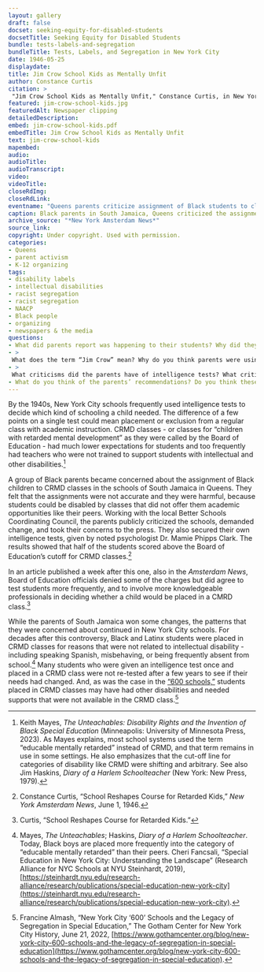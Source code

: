 ```yaml
--- 
layout: gallery
draft: false
docset: seeking-equity-for-disabled-students
docsetTitle: Seeking Equity for Disabled Students
bundle: tests-labels-and-segregation
bundleTitle: Tests, Labels, and Segregation in New York City
date: 1946-05-25
displaydate: 
title: Jim Crow School Kids as Mentally Unfit
author: Constance Curtis
citation: >
 "Jim Crow School Kids as Mentally Unfit," Constance Curtis, in New York City Civil Rights History Project, Accessed: [Month Day, Year], https://nyccivilrightshistory.org/gallery/jim-crow-school-kids.
featured: jim-crow-school-kids.jpg
featuredAlt: Newspaper clipping
detailedDescription: 
embed: jim-crow-school-kids.pdf
embedTitle: Jim Crow School Kids as Mentally Unfit
text: jim-crow-school-kids
mapembed: 
audio: 
audioTitle: 
audioTranscript: 
video: 
videoTitle: 
closeRdImg: 
closeRdLink: 
eventname: "Queens parents criticize assignment of Black students to classes for the \"mentally retarded\"." 
caption: Black parents in South Jamaica, Queens criticized the assignment of Black children to CRMD classes. 
archive_source: "*New York Amsterdam News*"
source_link: 
copyright: Under copyright. Used with permission.
categories: 
- Queens
- parent activism
- K-12 organizing
tags: 
- disability labels
- intellectual disabilities
- racist segregation
- racist segregation
- NAACP
- Black people
- organizing
- newspapers & the media
questions: 
- What did parents report was happening to their students? Why did they think this was happening? 
- >
 What does the term “Jim Crow” mean? Why do you think parents were using it here? 
- >
 What criticisms did the parents have of intelligence tests? What criticisms did they have of how the tests were used in their children’s schools? How did their criticisms compare to those made by [W.E.B. DuBois](/gallery/race-intelligence), [Horace Mann Bond](/topics/seeking-equity/tests-labels-and-segregation), and [Elizabeth Farrell](/gallery/elizabeth-farrell)? 
- What do you think of the parents’ recommendations? Do you think these ideas would make for a fair educational environment for Disabled and non-disabled students?
--- 
```


By the 1940s, New York City schools frequently used intelligence tests to decide which kind of schooling a child needed. The difference of a few points on a single test could mean placement or exclusion from a regular class with academic instruction. CRMD classes - or classes for “children with retarded mental development” as they were called by the Board of Education - had much lower expectations for students and too frequently had teachers who were not trained to support students with intellectual and other disabilities.[^1]

A group of Black parents became concerned about the assignment of Black children to CRMD classes in the schools of South Jamaica in Queens. They felt that the assignments were not accurate and they were harmful, because students could be disabled by classes that did not offer them academic opportunities like their peers. Working with the local Better Schools Coordinating Council, the parents publicly criticized the schools, demanded change, and took their concerns to the press. They also secured their own intelligence tests, given by noted psychologist Dr. Mamie Phipps Clark. The results showed that half of the students scored above the Board of Education’s cutoff for CRMD classes.[^2]

In an article published a week after this one, also in the *Amsterdam News*, Board of Education officials denied some of the charges but did agree to test students more frequently, and to involve more knowledgeable professionals in deciding whether a child would be placed in a CMRD class.[^3]  

While the parents of South Jamaica won some changes, the patterns that they were concerned about continued in New York City schools. For decades after this controversy, Black and Latinx students were placed in CRMD classes for reasons that were not related to intellectual disability - including speaking Spanish, misbehaving, or being frequently absent from school.[^4] Many students who were given an intelligence test once and placed in a CRMD class were not re-tested after a few years to see if their needs had changed. And, as was the case in the [“600 schools,”](/topics/boycotting-ny-schools/1965-boycott/) students placed in CRMD classes may have had other disabilities and needed supports that were not available in the CRMD class.[^5]

[^1]: Keith Mayes, *The Unteachables: Disability Rights and the Invention of Black Special Education* (Minneapolis: University of Minnesota Press, 2023). As Mayes explains, most school systems used the term “educable mentally retarded” instead of CRMD, and that term remains in use in some settings. He also emphasizes that the cut-off line for categories of disability like CRMD were shifting and arbitrary. See also Jim Haskins, *Diary of a Harlem Schoolteacher* (New York: New Press, 1979).

[^2]: Constance Curtis, “School Reshapes Course for Retarded Kids,” *New York Amsterdam News*, June 1, 1946.

[^3]: Curtis, “School Reshapes Course for Retarded Kids.”

[^4]: Mayes, *The Unteachables*; Haskins, *Diary of a Harlem Schoolteacher*. Today, Black boys are placed more frequently into the category of “educable mentally retarded” than their peers. Cheri Fancsali, “Special Education in New York City: Understanding the Landscape” (Research Alliance for NYC Schools at NYU Steinhardt, 2019), [https://steinhardt.nyu.edu/research-alliance/research/publications/special-education-new-york-city](https://steinhardt.nyu.edu/research-alliance/research/publications/special-education-new-york-city).  

[^5]: Francine Almash, “New York City ‘600’ Schools and the Legacy of Segregation in Special Education,” The Gotham Center for New York City History, June 21, 2022, [https://www.gothamcenter.org/blog/new-york-city-600-schools-and-the-legacy-of-segregation-in-special-education](https://www.gothamcenter.org/blog/new-york-city-600-schools-and-the-legacy-of-segregation-in-special-education).
